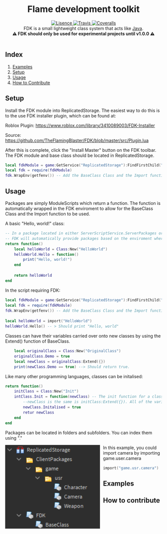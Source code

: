<h1 align="center">Flame development toolkit</h1>
<div align="center">
	<a href="https://github.com/TheFlamingBlaster/FDK/tree/master/LICENSE">
		<img src="https://img.shields.io/badge/License-Apache%202.0-brightgreen.svg?style=flat-square" alt="Lisence" />
	</a>
	<a href="https://travis-ci.com/TheFlamingBlaster/FDK">
		<img src="https://img.shields.io/travis/TheFlamingBlaster/RDM/master.svg?style=flat-square" alt="Travis" />
	</a>
	<a href="https://coveralls.io/github/TheFlamingBlaster/FDK?branch=master">
		<img src="https://img.shields.io/coveralls/github/TheFlamingBlaster/RDM.svg?style=flat-square" alt="Coveralls" />
	</a>
</div>

<div align="center">
	FDK is a small lightweight class system that acts like <a href="https://docs.oracle.com/en/">Java</a>.
</div>

<div align="center">
	<b>⚠️ FDK should only be used for experimental projects until v1.0.0 ⚠️</b>
</div>

<div>&nbsp;</div>

## Index

1. [Examples](#examples)
2. [Setup](#Setup)
3. [Usage](#usage)
4. [How to Contribute](#how-to-contribute)

## Setup
Install the FDK module into ReplicatedStorage. The easiest way to do this is to the use FDK installer plugin, which can be found at:

Roblox Plugin: https://www.roblox.com/library/3410089003/FDK-Installer

Source: https://github.com/TheFlamingBlaster/FDK/blob/master/src/Plugin.lua

After this is complete, click the "Install Master" button on the FDK toolbar.
The FDK module and base class should be located in ReplicatedStorage.

```lua
local fdkModule = game:GetService("ReplicatedStorage"):FindFirstChild("FDK")
local fdk = require(fdkModule)
fdk.WrapEnv(getfenv()) -- Add the BaseClass Class and the Import function into the current enviroment.
```

## Usage
Packages are simply ModuleScripts which return a function. The function is automatically wrapped in the FDK enviroment to allow for the BaseClass Class and the Import function to be used.

A basic "Hello, world!" class:
```lua
-- In a package located in either ServerScriptService.ServerPackages or ReplicatedStorage.ClientPackages
-- FDK will automatically provide packages based on the enviroment where the module is running.
return function() 
	local helloWorld = Class:New("HelloWorld")
	helloWorld.Hello = function()
		print("Hello, world!")
	end

	return helloWorld
end

```
In the script requiring FDK:

```lua
local fdkModule = game:GetService("ReplicatedStorage"):FindFirstChild("FDK")
local fdk = require(fdkModule)
fdk.WrapEnv(getfenv()) -- Add the BaseClass Class and the Import function into the current enviroment.

local helloWorld = import("HelloWorld")
helloWorld.Hello() -- > Should print "Hello, world"
```

Classes can have their variables carried over onto new classes by using the Extend() function of BaseClass.

```lua
	local originalClass = Class:New("OriginalClass")
	originalClass.Demo = true
	local newClass = originalClass:Extend({})
	print(newClass.Demo == true) --> Should return true.
```

Like many other programming languages, classes can be initalised:

```lua
return function() 
	initClass = Class:New("Init")
	intClass.Init = function(newClass) -- The init function for a class is the same as the name of the class.
		--newClass is the same is initClass:Extend({}). All of the variables added to the proto class are carried over into the new class
		newClass.Initalised = true
		retur newClass
	end
end
```

Packages can be located in folders and subfolders. You can index them using "."

<img src="/images/FolderStructure.png"
     alt="Folder Structure"
     style="float: left; margin-right: 10px;" />

In this example, you could import camera by importing game.user.camera
```lua
import("game.usr.camera")
```
## Examples

## How to contribute
